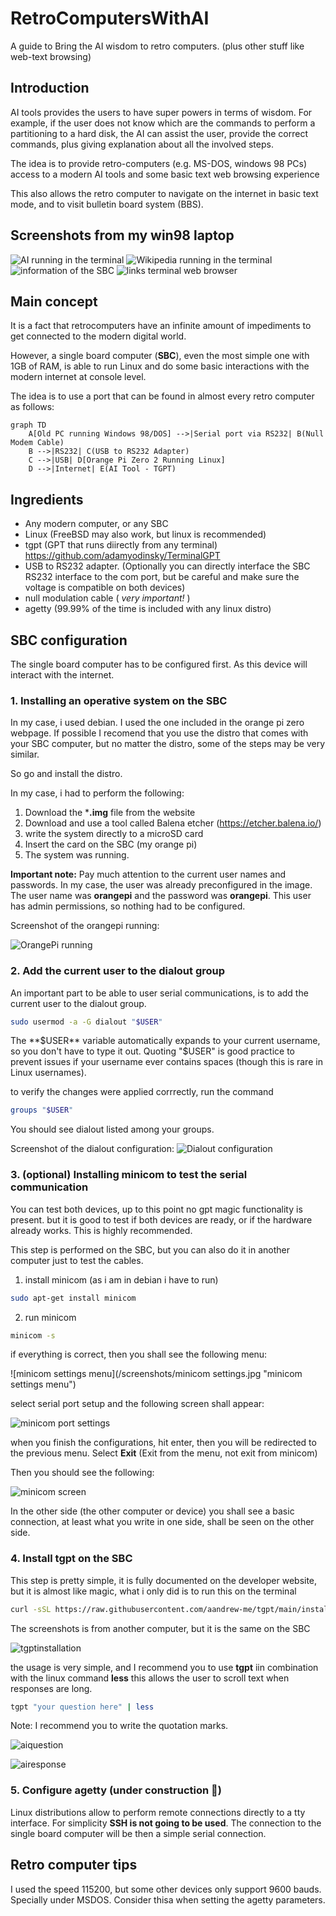 # RetroComputersWithAI
A guide to Bring the AI wisdom to retro computers. (plus other stuff like web-text browsing)

## Introduction

AI tools provides the users to have super powers in terms of wisdom.
For example, if the user does not know which are the commands to perform a partitioning to a hard disk, the AI can assist the user, provide the correct commands, plus giving explanation about all the involved steps.

The idea is to provide retro-computers (e.g. MS-DOS, windows 98 PCs) access to a modern AI tools and some basic text web browsing experience

This also allows the retro computer to navigate on the internet in basic text mode, and to visit bulletin board system (BBS).

## Screenshots from my win98 laptop

![AI running in the terminal](/screenshots/w98AIdemo.jpg "AI running on hyper-terminal")
![Wikipedia running in the terminal](/screenshots/w98wiki.jpg "Wikipedia running in the terminal")
![information of the SBC](/screenshots/w98neofetch.jpg "information of the SBC")
![links terminal web browser](/screenshots/w98asciicats.jpg "links terminal web browser")

## Main concept

It is a fact that retrocomputers have an infinite amount of impediments to get connected to the modern digital world.

However, a single board computer (**SBC**), even the most simple one with 1GB of RAM, is able to run Linux and do some basic interactions with the modern internet at console level.

The idea is to use a port that can be found in almost every retro computer
as follows:

```mermaid
graph TD
    A[Old PC running Windows 98/DOS] -->|Serial port via RS232| B(Null Modem Cable)
    B -->|RS232| C(USB to RS232 Adapter)
    C -->|USB| D[Orange Pi Zero 2 Running Linux]
    D -->|Internet| E(AI Tool - TGPT)
```
## Ingredients

- Any modern computer, or any SBC
- Linux (FreeBSD may also work, but linux is recommended)
- tgpt (GPT that runs diirectly from any terminal) https://github.com/adamyodinsky/TerminalGPT
- USB to RS232 adapter. (Optionally you can directly interface the SBC RS232 interface to the com port, but be careful and make sure the voltage is compatible on both devices)
- null modulation cable ( *very important!* )
- agetty (99.99% of the time is included with any linux distro)

## SBC configuration

The single board computer has to be configured first. As this device will interact with the internet.

### 1. Installing an operative system on the SBC

In my case, i used debian. I used the one included in the orange pi zero webpage. If possible I recomend that you use the distro that comes with your SBC computer, but no matter the distro, some of the steps may be very similar.

So go and install the distro.

In my case, i had to perform the following:

1. Download the ***.img** file from the website
2. Download and use a tool called Balena etcher (https://etcher.balena.io/)
3. write the system directly to a microSD card
4. Insert the card on the SBC (my orange pi)
5. The system was running.

**Important note:** Pay much attention to the current user names and passwords.
In my case, the user was already preconfigured in the image. The user name was **orangepi** and the password was **orangepi**. This user has admin permissions, so nothing had to be configured.

Screenshot of the orangepi running:

![OrangePi running](/screenshots/OrangepiBoot.jpg "OrangePi running")

### 2. Add the current user to the dialout group

An important part to be able to user serial communications, is to add the current user to the dialout group. 

```Bash
sudo usermod -a -G dialout "$USER"
```

The **$USER** variable automatically expands to your current username, so you don't have to type it out. Quoting "$USER" is good practice to prevent issues if your username ever contains spaces (though this is rare in Linux usernames).

to verify the changes were applied corrrectly, run the command

```bash
groups "$USER"
```

You should see dialout listed among your groups.

Screenshot of the dialout configuration:
![Dialout configuration](/screenshots/dialoutuser.jpg "Dialout configuration")

### 3. (optional) Installing minicom to test the serial communication

You can test both devices, up to this point no gpt magic functionality is present. but it is good to test if both devices are ready, or if the hardware already works. This is highly recommended.

This step is performed on the SBC, but you can also do it in another computer just to test the cables.

1. install minicom (as i am in debian i have to run)
```bash
sudo apt-get install minicom
```
2. run minicom
```bash
minicom -s
```
if everything is correct, then you shall see the following menu:

![minicom settings menu](/screenshots/minicom settings.jpg "minicom settings menu")

select serial port setup and the following screen shall appear:

![minicom port settings](/screenshots/minicomportsettings.jpg "minicom port settings")

when you finish the configurations, hit enter, then you will be redirected to the previous menu.
Select **Exit**  (Exit from the menu, not exit from minicom)

Then you should see the following:

![minicom screen](/screenshots/minicomscreen.jpg "minicom screen")

In the other side (the other computer or device) you shall see a basic connection, at least what you write in one side, shall be seen on the other side.

### 4. Install tgpt on the SBC

This step is pretty simple, it is fully documented on the developer website, but it is almost like magic, what i only did is to run this on the terminal

```bash
curl -sSL https://raw.githubusercontent.com/aandrew-me/tgpt/main/install | bash -s /usr/local/bin
```

The screenshots is from another computer, but it is the same on the SBC

![tgptinstallation](/screenshots/tgptinstall.jpg "tgpt installation")

the usage is very simple, and I recommend you to use **tgpt** iin combination with the linux command **less**
this allows the user to scroll text when responses are long.

```bash
tgpt "your question here" | less
```
Note: I recommend you to write the quotation marks.

![aiquestion](/screenshots/aiquestion.jpg "Question for the AI")

![airesponse](/screenshots/airesponse.jpg "Response from the AI")


### 5. Configure agetty (under construction 🚧)

Linux distributions allow to perform remote connections directly to a tty interface.
For simplicity **SSH is not going to be used**. The connection to the single board computer will be then a simple serial connection.




## Retro computer tips

I used the speed 115200, but some other devices only support 9600 bauds. Specially under MSDOS.
Consider thisa when setting the agetty parameters.
